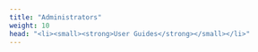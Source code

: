 ```yaml
---
title: "Administrators"
weight: 10
head: "<li><small><strong>User Guides</strong></small></li>"
---
```

